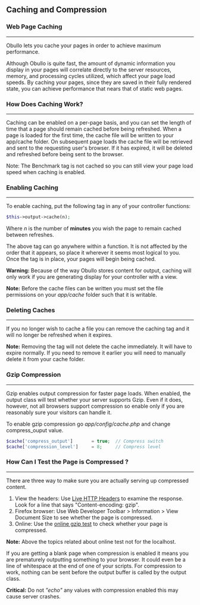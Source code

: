 ## Caching and Compression<a name="caching-compression"></a>

### Web Page Caching

------

Obullo lets you cache your pages in order to achieve maximum performance.

Although Obullo is quite fast, the amount of dynamic information you display in your pages will correlate directly to the server resources, memory, and processing cycles utilized, which affect your page load speeds. By caching your pages, since they are saved in their fully rendered state, you can achieve performance that nears that of static web pages.

### How Does Caching Work?

------

Caching can be enabled on a per-page basis, and you can set the length of time that a page should remain cached before being refreshed. When a page is loaded for the first time, the cache file will be written to your app/cache folder. On subsequent page loads the cache file will be retrieved and sent to the requesting user's browser. If it has expired, it will be deleted and refreshed before being sent to the browser.

Note: The Benchmark tag is not cached so you can still view your page load speed when caching is enabled.

### Enabling Caching

------

To enable caching, put the following tag in any of your controller functions:

```php
$this->output->cache(n);
```

Where <var>n</var> is the number of <b>minutes</b> you wish the page to remain cached between refreshes.

The above tag can go anywhere within a function. It is not affected by the order that it appears, so place it wherever it seems most logical to you. Once the tag is in place, your pages will begin being cached.

**Warning:** Because of the way Obullo stores content for output, caching will only work if you are generating display for your controller with a view.

**Note:** Before the cache files can be written you must set the file permissions on your <dfn>app/cache</dfn> folder such that it is writable.

### Deleting Caches

------

If you no longer wish to cache a file you can remove the caching tag and it will no longer be refreshed when it expires.

**Note:** Removing the tag will not delete the cache immediately. It will have to expire normally. If you need to remove it earlier you will need to manually delete it from your cache folder.

### Gzip Compression

------

Gzip enables output compression for faster page loads. When enabled, the output class will test whether your server supports Gzip. Even if it does, however, not all browsers support compression so enable only if you are reasonably sure your visitors can handle it.

To enable gzip compression go <dfn>app/config/cache.php</dfn> and change compress_ouput value. 

```php
$cache['compress_output']       = true;  // Compress switch
$cache['compression_level']     = 8;     // Compress level
```

### How Can I Test the Page is Compressed ?

------

There are three way to make sure you are actually serving up compressed content.
<ol>
    <li>View the headers: Use <a href="https://addons.mozilla.org/en-US/firefox/addon/live-http-headers/">Live HTTP Headers</a> to examine the response. Look for a line that says "Content-encoding: gzip".</li>
   <li>Firefox browser: Use Web Developer Toolbar > Information > View Document Size to see whether the page is compressed.</li>
    <li>Online: Use the <a href="http://www.gidnetwork.com/tools/gzip-test.php">online gzip test</a> to check whether your page is compressed.</li></ol>

**Note:** Above the topics related about online test not for the localhost.

If you are getting a blank page when compression is enabled it means you are prematurely outputting something to your browser. It could even be a line of whitespace at the end of one of your scripts. For compression to work, nothing can be sent before the output buffer is called by the output class.

**Critical:** Do not *"echo"* any values with compression enabled this may cause server crashes.
